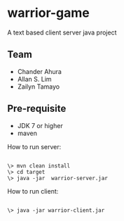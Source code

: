 warrior-game
============

A text based client server java project

Team
--------
* Chander Ahura
* Allan S. Lim
* Zailyn Tamayo


Pre-requisite
--------
* JDK 7 or higher
* maven


How to run server:
```

\> mvn clean install
\> cd target
\> java -jar  warrior-server.jar
```


How to run client:
```

\> java -jar warrior-client.jar
```
